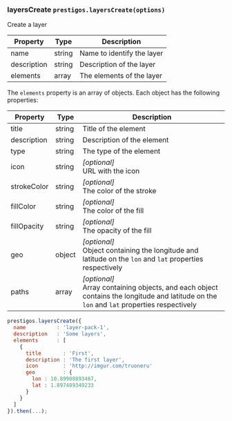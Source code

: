 <h3 id="layersCreate">layersCreate
  <code>prestigos.layersCreate(options)</code>
</h3>

Create a layer

| Property    | Type          | Description |
| ----------- | --------------|------------ |
| name        | string        | Name to identify the layer
| description | string        | Description of the layer
| elements    | array         | The elements of the layer


The `elements` property is an array of objects. Each object has the following properties:

| Property    | Type          | Description |
| ----------- | --------------|------------ |
| title       | string        | Title of the element
| description | string        | Description of the element
| type        | string        | The type of the element
| icon        | string        | _[optional]_<br>URL with the icon
| strokeColor | string        | _[optional]_<br>The color of the stroke
| fillColor   | string        | _[optional]_<br>The color of the fill
| fillOpacity | string        | _[optional]_<br>The opacity of the fill
| geo         | object        | _[optional]_<br>Object containing the longitude and latitude on the `lon` and `lat` properties respectively
| paths       | array         | _[optional]_<br>Array containing objects, and each object contains the longitude and latitude on the `lon` and `lat` properties respectively

```javascript
prestigos.layersCreate({
  name          : 'layer-pack-1',
  description   : 'Some layers',
  elements      : [
    {
      title       : 'First',
      description : 'The first layer',
      icon        : 'http://imgur.com/truoneru'
      geo         : {
        lon : 10.89908893467,
        lat : 1.897489349233
      }
    }
  ]
}).then(...);
```

